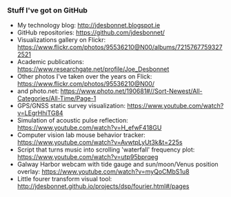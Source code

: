 ### Stuff I've got on GitHub


* My technology blog: http://jdesbonnet.blogspot.ie
* GitHub repositories: https://github.com/jdesbonnet/
* Visualizations gallery on Flickr: https://www.flickr.com/photos/95536210@N00/albums/72157677593272521
* Academic publications: https://www.researchgate.net/profile/Joe_Desbonnet
* Other photos I've taken over the years on Flick: https://www.flickr.com/photos/95536210@N00/ 
* and photo.net: https://www.photo.net/190681#//Sort-Newest/All-Categories/All-Time/Page-1
* GPS/GNSS static survey visualization: https://www.youtube.com/watch?v=LEgrHhiTG84
* Simulation of acoustic pulse reflection: https://www.youtube.com/watch?v=H_efwF418GU
* Computer vision lab mouse behavior tracker: https://www.youtube.com/watch?v=AvwtpLyUt3k&t=225s
* Script that turns music into scrolling 'waterfall' frequency plot: https://www.youtube.com/watch?v=utp95bprqeg
* Galway Harbor webcam with tide gauge and sun/moon/Venus position overlay: https://www.youtube.com/watch?v=myQoCMbS1u8
* Little fourer transform visual tool: http://jdesbonnet.github.io/projects/dsp/fourier.html#/pages
